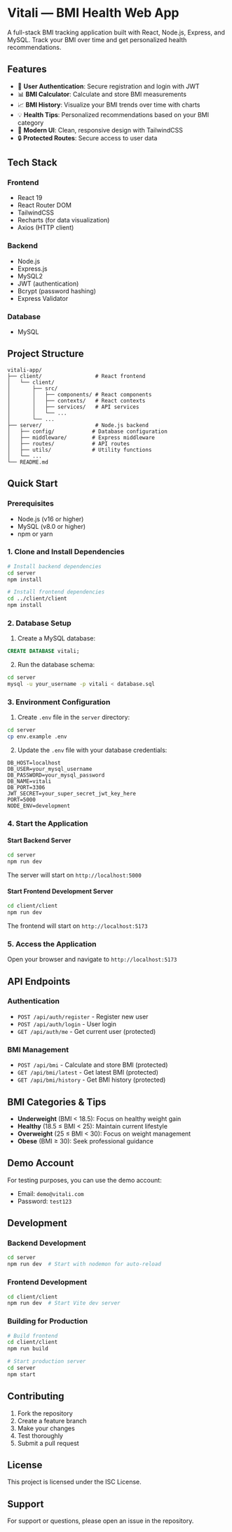 # Vitali — BMI Health Web App

A full-stack BMI tracking application built with React, Node.js, Express, and MySQL. Track your BMI over time and get personalized health recommendations.

## Features

- 🔐 **User Authentication**: Secure registration and login with JWT
- 📊 **BMI Calculator**: Calculate and store BMI measurements
- 📈 **BMI History**: Visualize your BMI trends over time with charts
- 💡 **Health Tips**: Personalized recommendations based on your BMI category
- 🎨 **Modern UI**: Clean, responsive design with TailwindCSS
- 🔒 **Protected Routes**: Secure access to user data

## Tech Stack

### Frontend
- React 19
- React Router DOM
- TailwindCSS
- Recharts (for data visualization)
- Axios (HTTP client)

### Backend
- Node.js
- Express.js
- MySQL2
- JWT (authentication)
- Bcrypt (password hashing)
- Express Validator

### Database
- MySQL

## Project Structure

```
vitali-app/
├── client/                 # React frontend
│   └── client/
│       ├── src/
│       │   ├── components/ # React components
│       │   ├── contexts/   # React contexts
│       │   ├── services/   # API services
│       │   └── ...
│       └── ...
├── server/                 # Node.js backend
│   ├── config/            # Database configuration
│   ├── middleware/        # Express middleware
│   ├── routes/            # API routes
│   ├── utils/             # Utility functions
│   └── ...
└── README.md
```

## Quick Start

### Prerequisites

- Node.js (v16 or higher)
- MySQL (v8.0 or higher)
- npm or yarn

### 1. Clone and Install Dependencies

```bash
# Install backend dependencies
cd server
npm install

# Install frontend dependencies
cd ../client/client
npm install
```

### 2. Database Setup

1. Create a MySQL database:
```sql
CREATE DATABASE vitali;
```

2. Run the database schema:
```bash
cd server
mysql -u your_username -p vitali < database.sql
```

### 3. Environment Configuration

1. Create `.env` file in the `server` directory:
```bash
cd server
cp env.example .env
```

2. Update the `.env` file with your database credentials:
```env
DB_HOST=localhost
DB_USER=your_mysql_username
DB_PASSWORD=your_mysql_password
DB_NAME=vitali
DB_PORT=3306
JWT_SECRET=your_super_secret_jwt_key_here
PORT=5000
NODE_ENV=development
```

### 4. Start the Application

#### Start Backend Server
```bash
cd server
npm run dev
```

The server will start on `http://localhost:5000`

#### Start Frontend Development Server
```bash
cd client/client
npm run dev
```

The frontend will start on `http://localhost:5173`

### 5. Access the Application

Open your browser and navigate to `http://localhost:5173`

## API Endpoints

### Authentication
- `POST /api/auth/register` - Register new user
- `POST /api/auth/login` - User login
- `GET /api/auth/me` - Get current user (protected)

### BMI Management
- `POST /api/bmi` - Calculate and store BMI (protected)
- `GET /api/bmi/latest` - Get latest BMI (protected)
- `GET /api/bmi/history` - Get BMI history (protected)

## BMI Categories & Tips

- **Underweight** (BMI < 18.5): Focus on healthy weight gain
- **Healthy** (18.5 ≤ BMI < 25): Maintain current lifestyle
- **Overweight** (25 ≤ BMI < 30): Focus on weight management
- **Obese** (BMI ≥ 30): Seek professional guidance

## Demo Account

For testing purposes, you can use the demo account:
- Email: `demo@vitali.com`
- Password: `test123`

## Development

### Backend Development
```bash
cd server
npm run dev  # Start with nodemon for auto-reload
```

### Frontend Development
```bash
cd client/client
npm run dev  # Start Vite dev server
```

### Building for Production
```bash
# Build frontend
cd client/client
npm run build

# Start production server
cd server
npm start
```

## Contributing

1. Fork the repository
2. Create a feature branch
3. Make your changes
4. Test thoroughly
5. Submit a pull request

## License

This project is licensed under the ISC License.

## Support

For support or questions, please open an issue in the repository.
